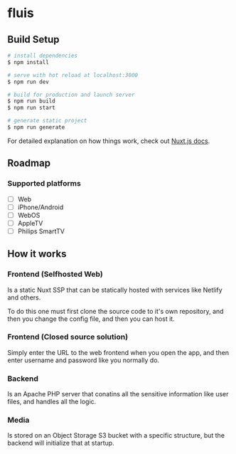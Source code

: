 # fluis

## Build Setup

```bash
# install dependencies
$ npm install

# serve with hot reload at localhost:3000
$ npm run dev

# build for production and launch server
$ npm run build
$ npm run start

# generate static project
$ npm run generate
```

For detailed explanation on how things work, check out [Nuxt.js docs](https://nuxtjs.org).

## Roadmap
### Supported platforms
- [ ] Web
- [ ] iPhone/Android
- [ ] WebOS
- [ ] AppleTV
- [ ] Philips SmartTV

## How it works
### Frontend (Selfhosted Web)
Is a static Nuxt SSP that can be statically
hosted with services like Netlify and others.

To do this one must first clone the source code
to it's own repository, and then you change
the config file, and then you can host it.
### Frontend (Closed source solution)
Simply enter the URL to the web frontend
when you open the app, and then enter
username and password like you normally do.

### Backend
Is an Apache PHP server that conatins all
the sensitive information like user files,
and handles all the logic.

### Media
Is stored on an Object Storage S3 bucket with
a specific structure, but the backend will
initialize that at startup. 